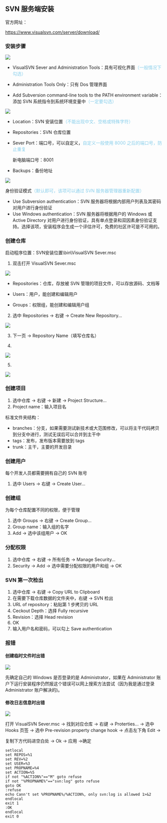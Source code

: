 ## SVN 服务端安装

官方网址：

https://www.visualsvn.com/server/download/

### 安装步骤

![](安装步骤1.png)

- VisualSVN Sever and Administration Tools：具有可视化界面<font color = skyblue>（一般情况下勾选）</font>

- Administration Tools Only：只有 Dos 管理界面
- Add Subversion command-line tools to the PATH environment variable：添加 SVN 系统指令到系统环境变量中<font color = skyblue>（一定要勾选）</font>

![](安装步骤2.png)

- Location：SVN 安装位置<font color = skyblue>（不能出现中文、空格或特殊字符）</font>

- Repositories：SVN 仓库位置

- Sever Port：端口号，可以自定义，<font color = skyblue>自定义一般使用 8000 之后的端口号，防止重复</font>

  新电脑端口号：8001

- Backups：备份地址

![](安装步骤3.png)

身份验证模式<font color = skyblue>（默认即可，该项可以通过 SVN 服务器管理器重新配置）</font>

- Use Subversion authentication：SVN 服务器将根据内部用户列表及其密码对用户进行身份验证
- Use Windows authentication：SVN 服务器将根据用户的 Windows 或Active Directory 对用户进行身份验证，具有单点登录和双因素身份验证支持。选择该项，安装程序会生成一个评估许可，免费的社区许可是不可用的。

### 创建仓库

启动程序位置：SVN安装位置\bin\VisualSVN Sever.msc

1. 双击打开 VisualSVN Sever.msc

![](创建仓库1.png)

- Repositories：仓库，存放被 SVN 管理的项目文件，可以存放源码、文档等

- Users：用户，能创建和编辑用户

- Groups：权限组，能创建和编辑用户组

2. 选中 Repositories -> 右键 -> Create New Repository...

![](创建仓库2.png)

3. 下一页 -> Repository Name（填写仓库名）

4. 

![](创建仓库3.png)

5. 

![](创建仓库4.png)

### 创建项目

1. 选中仓库 -> 右键 -> 新建 -> Project Structure...
2. Project name：输入项目名

标准文件夹结构：

- branches：分支，如果需要测试新技术或大范围修改，可以将主干代码拷贝到分支中进行，测试无误后可以合并到主干中
- tags：发布，发布版本需要放到 tags
- trunk：主干，主要的开发目录

### 创建用户

每个开发人员都需要拥有自己的 SVN 账号

1. 选中 Users -> 右键 -> Create User...

### 创建组

为每个仓库配置不同的权限，便于管理

1. 选中 Groups -> 右键 -> Create Group...
2. Group name：输入组的名字
3. Add -> 选中该组用户 -> OK

### 分配权限

1. 选中仓库 -> 右键 -> 所有任务 -> Manage Security...
2. Security -> Add -> 选中需要分配权限的用户和组 -> OK

### SVN 第一次检出

1. 选中仓库 -> 右键 -> Copy URL to Clipboard
2. 在需要下载仓库数据的文件夹中，右键 -> SVN 检出
3. URL of repository：粘贴第 1 步拷贝的 URL
4. Ceckout Depth：选择 Fully recursive
5. Revision：选择 Head revision
6. OK
7. 输入用户名和密码，可以勾上 Save authentication

### 报错

#### 创建临时文件时出错

![](安装SVNServer时报错.png)

先确定自己的 Windows 是否登录的是 Administrator，如果在 Administrator 账户下运行安装程序仍然报这个错误可以网上搜索方法尝试（因为我是通过登录 Administrator 账户解决的)。

#### 修改日志信息时出错

![](修改日志时报错.png)

打开 VisualSVN Sever.msc -> 找到对应仓库 -> 右键 -> Proterties… -> 选中 Hooks 页签 -> 选中 Pre-revision property change hook -> 点击左下角 Edit ->

复制下方代码进空白处 -> Ok -> 应用 ->确定

```svn
setlocal
set REPOS=%1
set REV=%2
set USER=%3
set PROPNAME=%4
set ACTION=%5
if not "%ACTION%"=="M" goto refuse
if not "%PROPNAME%"=="svn:log" goto refuse
goto OK
:refuse
echo Cann't set %PROPNAME%/%ACTION%, only svn:log is allowed 1>&2
endlocal
exit 1
:OK
endlocal
exit 0
```

